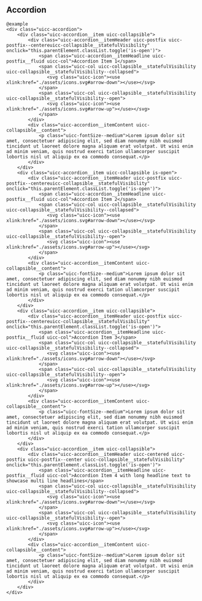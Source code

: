 ## Accordion

    @example
    <div class="uicc-accordion">
        <div class="uicc-accordion__item uicc-collapsible">
            <div class="uicc-accordion__itemHeader uicc-postfix uicc-postfix--centereuicc-collapsible__statefulVisibility" onclick="this.parentElement.classList.toggle('is-open')">
                <span class="uicc-accordion__itemHeadline uicc-postfix__fluid uicc-col">Accordion Item 1</span>
                <span class="uicc-col uicc-collapsible__statefulVisibility uicc-collapsible__statefulVisibility--collapsed">
                   <svg class="uicc-icon"><use xlink:href="./assets/icons.svg#arrow-down"></use></svg>
                </span>
                <span class="uicc-col uicc-collapsible__statefulVisibility uicc-collapsible__statefulVisibility--open">
                   <svg class="uicc-icon"><use xlink:href="./assets/icons.svg#arrow-up"></use></svg>
                </span>
            </div>
            <div class="uicc-accordion__itemContent uicc-collapsible__content">
                <p class="uicc-fontSize--medium">Lorem ipsum dolor sit amet, consectetuer adipiscing elit, sed diam nonummy nibh euismod tincidunt ut laoreet dolore magna aliquam erat volutpat. Ut wisi enim ad minim veniam, quis nostrud exerci tation ullamcorper suscipit lobortis nisl ut aliquip ex ea commodo consequat.</p>
            </div>
        </div>
        <div class="uicc-accordion__item uicc-collapsible is-open">
            <div class="uicc-accordion__itemHeader uicc-postfix uicc-postfix--centereuicc-collapsible__statefulVisibility" onclick="this.parentElement.classList.toggle('is-open')">
                <span class="uicc-accordion__itemHeadline uicc-postfix__fluid uicc-col">Accordion Item 2</span>
                <span class="uicc-col uicc-collapsible__statefulVisibility uicc-collapsible__statefulVisibility--collapsed">
                   <svg class="uicc-icon"><use xlink:href="./assets/icons.svg#arrow-down"></use></svg>
                </span>
                <span class="uicc-col uicc-collapsible__statefulVisibility uicc-collapsible__statefulVisibility--open">
                   <svg class="uicc-icon"><use xlink:href="./assets/icons.svg#arrow-up"></use></svg>
                </span>
            </div>
            <div class="uicc-accordion__itemContent uicc-collapsible__content">
                <p class="uicc-fontSize--medium">Lorem ipsum dolor sit amet, consectetuer adipiscing elit, sed diam nonummy nibh euismod tincidunt ut laoreet dolore magna aliquam erat volutpat. Ut wisi enim ad minim veniam, quis nostrud exerci tation ullamcorper suscipit lobortis nisl ut aliquip ex ea commodo consequat.</p>
            </div>
        </div>
        <div class="uicc-accordion__item uicc-collapsible">
            <div class="uicc-accordion__itemHeader uicc-postfix uicc-postfix--centereuicc-collapsible__statefulVisibility" onclick="this.parentElement.classList.toggle('is-open')">
                <span class="uicc-accordion__itemHeadline uicc-postfix__fluid uicc-col">Accordion Item 3</span>
                <span class="uicc-col uicc-collapsible__statefulVisibility uicc-collapsible__statefulVisibility--collapsed">
                   <svg class="uicc-icon"><use xlink:href="./assets/icons.svg#arrow-down"></use></svg>
                </span>
                <span class="uicc-col uicc-collapsible__statefulVisibility uicc-collapsible__statefulVisibility--open">
                   <svg class="uicc-icon"><use xlink:href="./assets/icons.svg#arrow-up"></use></svg>
                </span>
            </div>
            <div class="uicc-accordion__itemContent uicc-collapsible__content">
                <p class="uicc-fontSize--medium">Lorem ipsum dolor sit amet, consectetuer adipiscing elit, sed diam nonummy nibh euismod tincidunt ut laoreet dolore magna aliquam erat volutpat. Ut wisi enim ad minim veniam, quis nostrud exerci tation ullamcorper suscipit lobortis nisl ut aliquip ex ea commodo consequat.</p>
            </div>
        </div>
        <div class="uicc-accordion__item uicc-collapsible">
            <div class="uicc-accordion__itemHeader uicc-centered uicc-postfix uicc-postfix--center uicc-collapsible__statefulVisibility" onclick="this.parentElement.classList.toggle('is-open')">
                <span class="uicc-accordion__itemHeadline uicc-postfix__fluid uicc-col">Accordion Item 4 with long headline text to showcase multi line headlines</span>
                <span class="uicc-col uicc-collapsible__statefulVisibility uicc-collapsible__statefulVisibility--collapsed">
                   <svg class="uicc-icon"><use xlink:href="./assets/icons.svg#arrow-down"></use></svg>
                </span>
                <span class="uicc-col uicc-collapsible__statefulVisibility uicc-collapsible__statefulVisibility--open">
                   <svg class="uicc-icon"><use xlink:href="./assets/icons.svg#arrow-up"></use></svg>
                </span>
            </div>
            <div class="uicc-accordion__itemContent uicc-collapsible__content">
                <p class="uicc-fontSize--medium">Lorem ipsum dolor sit amet, consectetuer adipiscing elit, sed diam nonummy nibh euismod tincidunt ut laoreet dolore magna aliquam erat volutpat. Ut wisi enim ad minim veniam, quis nostrud exerci tation ullamcorper suscipit lobortis nisl ut aliquip ex ea commodo consequat.</p>
            </div>
        </div>
    </div>
